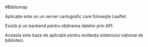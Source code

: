 #Bibliomap

Aplicație este un un server cartografic care folosește Leaflet.

Există și un backend pentru obținerea datelor prin API.

Aceasta este baza de aplicație pentru evidența sistemului național de biblioteci.
